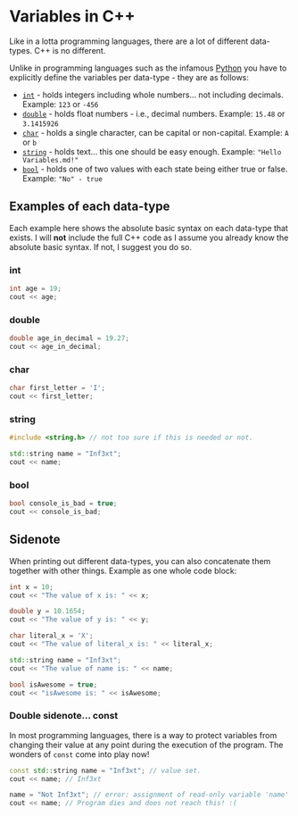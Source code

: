 # Variables in C++

Like in a lotta programming languages, there are a lot of different data-types. C++ is no different. 

Unlike in programming languages such as the infamous [Python](https:://python.org) you have to explicitly define the variables per data-type - they are as follows:
- [`int`](#int) - holds integers including whole numbers... not including decimals. Example: `123` or `-456`
- [`double`](#double) - holds float numbers - i.e., decimal numbers. Example:  `15.48` or `3.1415926`
- [`char`](#char) - holds a single character, can be capital or non-capital. Example: `A` or `b`
- [`string`](#string) - holds text... this one should be easy enough. Example: `"Hello Variables.md!"`
- [`bool`](#bool) - holds one of two values with each state being either true or false. Example: `"No" - true` 

## Examples of each data-type

Each example here shows the absolute basic syntax on each data-type that exists. I will **not** include the full C++ code as I assume you already know the absolute basic syntax. If not, I suggest you do so.

### int
```cpp
int age = 19;
cout << age;
```

### double
```cpp
double age_in_decimal = 19.27;
cout << age_in_decimal;
```

### char
```cpp
char first_letter = 'I';
cout << first_letter;
```

### string
```cpp
#include <string.h> // not too sure if this is needed or not.

std::string name = "Inf3xt";
cout << name;
```

### bool
```cpp
bool console_is_bad = true;
cout << console_is_bad;
```

## Sidenote

When printing out different data-types, you can also concatenate them together with other things. 
Example as one whole code block:
```cpp
int x = 10;
cout << "The value of x is: " << x;

double y = 10.1654;
cout << "The value of y is: " << y;

char literal_x = 'X';
cout << "The value of literal_x is: " << literal_x;

std::string name = "Inf3xt";
cout << "The value of name is: " << name;

bool isAwesome = true;
cout << "isAwesome is: " << isAwesome;
```

### Double sidenote... const

In most programming languages, there is a way to protect variables from changing their value at any point during the execution of the program. The wonders of `const` come into play now!

```cpp
const std::string name = "Inf3xt"; // value set.
cout << name; // Inf3xt

name = "Not Inf3xt"; // error: assignment of read-only variable 'name'
cout << name; // Program dies and does not reach this! :(
```
